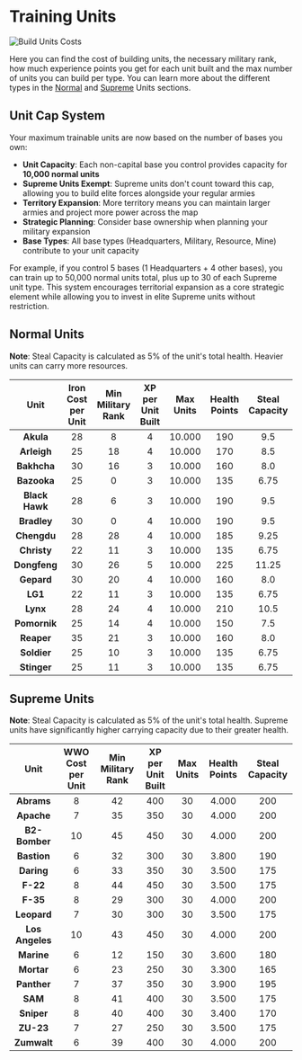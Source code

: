 # Training Units

![Build Units Costs](../assets/images/header_unit_constructions.webp "Unit Construction")

Here you can find the cost of building units, the necessary military rank, how much experience
points you get for each unit built and the max number of units you can build per type. You can learn
more about the different types in the [Normal](units-normal.md) and [Supreme](units-supreme.md)
Units sections.

## Unit Cap System

Your maximum trainable units are now based on the number of bases you own:

-   **Unit Capacity**: Each non-capital base you control provides capacity for **10,000 normal units**
-   **Supreme Units Exempt**: Supreme units don't count toward this cap, allowing you to build elite forces alongside your regular armies
-   **Territory Expansion**: More territory means you can maintain larger armies and project more power across the map
-   **Strategic Planning**: Consider base ownership when planning your military expansion
-   **Base Types**: All base types (Headquarters, Military, Resource, Mine) contribute to your unit capacity

For example, if you control 5 bases (1 Headquarters + 4 other bases), you can train up to 50,000 normal units total, plus up to 30 of each Supreme unit type. This system encourages territorial expansion as a core strategic element while allowing you to invest in elite Supreme units without restriction.

## Normal Units

**Note**: Steal Capacity is calculated as 5% of the unit's total health. Heavier units can carry more resources.

|      Unit      | Iron Cost per Unit | Min Military Rank | XP per Unit Built | Max Units | Health Points | Steal Capacity |
| :------------: | :----------------: | :---------------: | :---------------: | :-------: | :-----------: | :------------: |
|   **Akula**    |         28         |         8         |         4         |  10.000   |      190      |      9.5       |
|  **Arleigh**   |         25         |        18         |         4         |  10.000   |      170      |      8.5       |
|  **Bakhcha**   |         30         |        16         |         3         |  10.000   |      160      |      8.0       |
|  **Bazooka**   |         25         |         0         |         3         |  10.000   |      135      |      6.75      |
| **Black Hawk** |         28         |         6         |         3         |  10.000   |      190      |      9.5       |
|  **Bradley**   |         30         |         0         |         4         |  10.000   |      190      |      9.5       |
|  **Chengdu**   |         28         |        28         |         4         |  10.000   |      185      |      9.25      |
|  **Christy**   |         22         |        11         |         3         |  10.000   |      135      |      6.75      |
|  **Dongfeng**  |         30         |        26         |         5         |  10.000   |      225      |     11.25      |
|   **Gepard**   |         30         |        20         |         4         |  10.000   |      160      |      8.0       |
|    **LG1**     |         22         |        11         |         3         |  10.000   |      135      |      6.75      |
|    **Lynx**    |         28         |        24         |         4         |  10.000   |      210      |     10.5       |
|  **Pomornik**  |         25         |        14         |         4         |  10.000   |      150      |      7.5       |
|   **Reaper**   |         35         |        21         |         3         |  10.000   |      160      |      8.0       |
|  **Soldier**   |         25         |        10         |         3         |  10.000   |      135      |      6.75      |
|  **Stinger**   |         25         |        11         |         3         |  10.000   |      135      |      6.75      |

## Supreme Units

**Note**: Steal Capacity is calculated as 5% of the unit's total health. Supreme units have significantly higher carrying capacity due to their greater health.

|      Unit       | WWO Cost per Unit | Min Military Rank | XP per Unit Built | Max Units | Health Points | Steal Capacity |
| :-------------: | :---------------: | :---------------: | :---------------: | :-------: | :-----------: | :------------: |
|   **Abrams**    |         8         |        42         |        400        |    30     |     4.000     |      200       |
|   **Apache**    |         7         |        35         |        350        |    30     |     4.000     |      200       |
|  **B2-Bomber**  |        10         |        45         |        450        |    30     |     4.000     |      200       |
|   **Bastion**   |         6         |        32         |        300        |    30     |     3.800     |      190       |
|   **Daring**    |         6         |        33         |        350        |    30     |     3.500     |      175       |
|    **F-22**     |         8         |        44         |        450        |    30     |     3.500     |      175       |
|    **F-35**     |         8         |        29         |        300        |    30     |     4.000     |      200       |
|   **Leopard**   |         7         |        30         |        300        |    30     |     3.500     |      175       |
| **Los Angeles** |        10         |        43         |        450        |    30     |     4.000     |      200       |
|   **Marine**    |         6         |        12         |        150        |    30     |     3.600     |      180       |
|   **Mortar**    |         6         |        23         |        250        |    30     |     3.300     |      165       |
|   **Panther**   |         7         |        37         |        350        |    30     |     3.900     |      195       |
|     **SAM**     |         8         |        41         |        400        |    30     |     3.500     |      175       |
|   **Sniper**    |         8         |        40         |        400        |    30     |     3.400     |      170       |
|    **ZU-23**    |         7         |        27         |        250        |    30     |     3.500     |      175       |
|   **Zumwalt**   |         6         |        39         |        400        |    30     |     4.000     |      200       |
